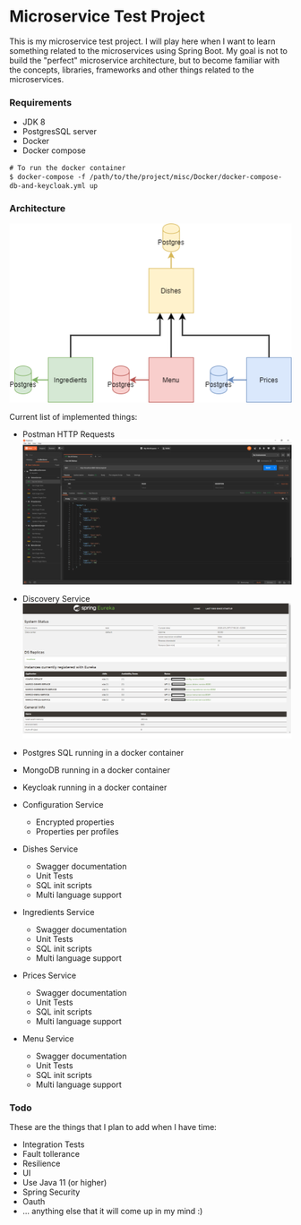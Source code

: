 # Microservice Test Project
This is my microservice test project. I will play here when I want to learn something related to the microservices using Spring Boot. My goal is not to build the "perfect" microservice architecture, but to become familiar with the concepts, libraries, frameworks and other things related to the microservices.

### Requirements
* JDK 8
* PostgresSQL server
* Docker
* Docker compose


~~~~
# To run the docker container
$ docker-compose -f /path/to/the/project/misc/Docker/docker-compose-db-and-keycloak.yml up
~~~~

### Architecture
![Architecture](./misc/images/Microservices_Exercise.png)

Current list of implemented things:

* Postman HTTP Requests ![Postman](./misc/images/Postman.png)
* Discovery Service ![Postman](./misc/images/Eureka.png)
* Postgres SQL running in a docker container
* MongoDB running in a docker container
* Keycloak running in a docker container
* Configuration Service

  * Encrypted properties
  * Properties per profiles
* Dishes Service

  * Swagger documentation
  * Unit Tests
  * SQL init scripts
  * Multi language support
* Ingredients Service

  * Swagger documentation
  * Unit Tests
  * SQL init scripts
  * Multi language support
* Prices Service

  * Swagger documentation
  * Unit Tests
  * SQL init scripts
  * Multi language support
* Menu Service

  * Swagger documentation
  * Unit Tests
  * SQL init scripts
  * Multi language support

### Todo
These are the things that I plan to add when I have time:

* Integration Tests
* Fault tollerance
* Resilience
* UI
* Use Java 11 (or higher)
* Spring Security
* Oauth
* ... anything else that it will come up in my mind :)
